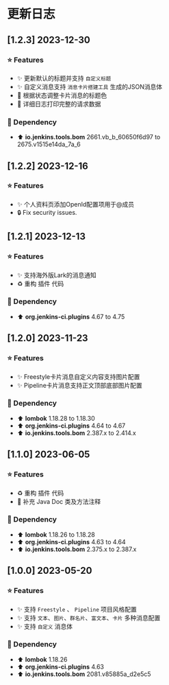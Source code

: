 # 更新日志

## [1.2.3] 2023-12-30

### ⭐ Features

- ✨ 更新默认的标题并支持 `自定义标题`
- ✨ 自定义消息支持 `消息卡片搭建工具` 生成的JSON消息体
- 🎨 根据状态调整卡片消息的标题色
- 🎨 详细日志打印完整的请求数据

### 🔨 Dependency

- ⬆️ **io.jenkins.tools.bom**  2661.vb_b_60650f6d97 to 2675.v1515e14da_7a_6

## [1.2.2] 2023-12-16

### ⭐ Features

- ✨ 个人资料页添加OpenId配置项用于@成员
- 🔒 Fix security issues.

## [1.2.1] 2023-12-13

### ⭐ Features

- ✨ 支持海外版Lark的消息通知
- ♻️ 重构 插件 代码

### 🔨 Dependency

- ⬆️ **org.jenkins-ci.plugins**  4.67 to 4.75

## [1.2.0] 2023-11-23

### ⭐ Features

- ✨️ Freestyle卡片消息自定义内容支持图片配置
- ✨ Pipeline卡片消息支持正文顶部底部图片配置

### 🔨 Dependency

- ⬆️ **lombok** 1.18.28 to 1.18.30
- ⬆️ **org.jenkins-ci.plugins**  4.64 to 4.67
- ⬆️ **io.jenkins.tools.bom**  2.387.x to 2.414.x

## [1.1.0] 2023-06-05

### ⭐ Features

- ♻️ 重构 插件 代码
- 📝 补充 Java Doc 类及方法注释

### 🔨 Dependency

- ⬆️ **lombok** 1.18.26 to 1.18.28
- ⬆️ **org.jenkins-ci.plugins**  4.63 to 4.64
- ⬆️ **io.jenkins.tools.bom**  2.375.x to 2.387.x

## [1.0.0] 2023-05-20

### ⭐ Features

- ✨ 支持 `Freestyle` 、 `Pipeline` 项目风格配置
- ✨ 支持 `文本`、`图片`、`群名片`、`富文本`、`卡片` 多种消息配置
- ✨ 支持 `自定义` 消息体

### 🔨 Dependency

- ⬆️ **lombok** 1.18.26
- ⬆️ **org.jenkins-ci.plugins**  4.63
- ⬆️ **io.jenkins.tools.bom**  2081.v85885a_d2e5c5